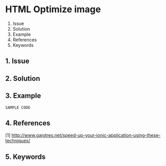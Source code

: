 # HTML Optimize image
1. Issue
2. Solution
3. Example
4. References
5. Keywords


## 1. Issue


## 2. Solution

## 3. Example

```
SAMPLE CODE
```

## 4. References

[1] http://www.gajotres.net/speed-up-your-ionic-application-using-these-techniques/


## 5. Keywords

